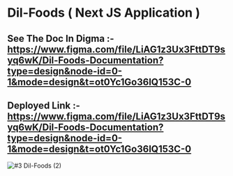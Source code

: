 # Dil-Foods ( Next JS Application )

## See The Doc In Digma :- https://www.figma.com/file/LiAG1z3Ux3FttDT9syq6wK/Dil-Foods-Documentation?type=design&node-id=0-1&mode=design&t=ot0Yc1Go36lQ153C-0

## Deployed Link :- https://www.figma.com/file/LiAG1z3Ux3FttDT9syq6wK/Dil-Foods-Documentation?type=design&node-id=0-1&mode=design&t=ot0Yc1Go36lQ153C-0


![#3 Dil-Foods (2)](https://github.com/prakashVishwakarma/Dil-Foods/blob/main/public/assets/README/Dil%20Foods%20Documentation.png)
